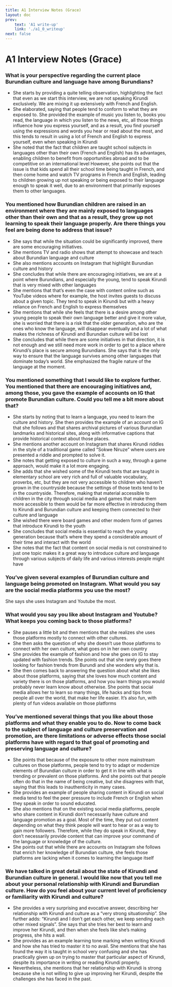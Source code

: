 ```yaml
---
title: A1 Interview Notes (Grace)
layout: doc
prev:
    text: 'A1 write-up'
    link: './a1_0_writeup'
next: false
---
```


# A1 Interview Notes (Grace)

### What is your perspective regarding the current place Burundian culture and language have among Burundians?

- She starts by providing a quite telling observation, highlighting the fact that even as we start this interview, we are not speaking Kirundi exclusively. We are mixing it up extensively with French and English.
- She elaborated, saying that people tend to conform to what they are exposed to. She provided the example of music you listen to, books you read, the language in which you listen to the news, etc, all those things influence how you express yourself, and as a result, you find yourself using the expressions and words you hear or read about the most, and this tends to result in using a lot of French and English to express yourself, even when speaking in Kirundi
- She noted that the fact that children are taught school subjects in languages other than their own (French and English) has its advantages, enabling children to benefit from opportunities abroad and to be competitive on an international level
However, she points out that the issue is that kids spend all their school time being taught in French, and then come home and watch TV programs in French and English, leading to children growing up not speaking or being exposed to their language enough to speak it well, due to an environment that primarily exposes them to other languages.

### You mentioned how Burundian children are raised in an environment where they are mainly exposed to languages other than their own and that as a result, they grow up not learning to speak their language properly. Are there things you feel are being done to address that issue?

- She says that while the situation could be significantly improved, there are some encouraging initiatives.
- She mentions TV and radio shows that attempt to showcase and teach about Burundian language and culture
- She also mentions accounts on Instagram that highlight Burundian culture and history
- She concludes that while there are encouraging initiatives, we are at a point where Burundians, and especially the young, tend to speak Kirundi that is very mixed with other languages
- She mentions that that’s even the case with content online such as YouTube videos where for example, the host invites guests to discuss about a given topic. They tend to speak in Kirundi but with a heavy reliance on French and English to express themselves
- She mentions that while she feels that there is a desire among other young people to speak their own language better and give it more value, she is worried that there is a risk that the older generation, who are the ones who know the language, will disappear eventually and a lot of what makes the richness of Kirundi and Burundian culture will be lost
- She concludes that while there are some initiatives in that direction, it is not enough and we still need more work in order to get to a place where Kirundi’s place is secure among Burundians. She says that is the only way to ensure that the language survives among other languages that dominate today’s world. She emphasized the fragile nature of the language at the moment.

### You mentioned something that I would like to explore further. You mentioned that there are encouraging initiatives and, among those, you gave the example of accounts on IG that promote Burundian culture. Could you tell me a bit more about that?

- She starts by noting that to learn a language, you need to learn the culture and history. She then provides the example of an account on IG that she follows and that shares archival pictures of various Burundian landmarks and historical sites, along with informative captions that provide historical context about those places.
- She mentions another account on Instagram that shares Kirundi riddles in the style of a traditional game called “Sokwe Niruze” where users are presented a riddle and prompted to solve it.
- She notes that getting exposed to culture in such a way, through a game approach, would make it a lot more engaging.
- She adds that she wished some of the Kirundi texts that are taught in elementary school are very rich and full of valuable vocabulary, proverbs, etc, but they are not very accessible to children who haven’t grown in the countryside because the settings of those texts tend to be in the countryside. Therefore, making that material accessible to children in the city through social media and games that make them more accessible to them would be far more effective in introducing them to Kirundi and Burundian culture and keeping them connected to their culture and language
- She wished there were board games and other modern form of games that introduce Kirundi to the youth
- She concludes that social media is essential to reach the young generation because that’s where they spend a considerable amount of their time and interact with the world
- She notes that the fact that content on social media is not constrained to just one topic makes it a great way to introduce culture and language through various subjects of daily life and various interests people might have

### You’ve given several examples of Burundian culture and language being promoted on Instagram. What would you say are the social media platforms you use the most?

She says she uses Instagram and Youtube the most.

### What would you say you like about Instagram and Youtube? What keeps you coming back to those platforms?

- She pauses a little bit and then mentions that she realizes she uses those platforms mostly to connect with other cultures.
- She then asks the question of why she doesn’t use those platforms to connect with her own culture, what goes on in her own country
- She provides the example of fashion and how she goes on IG to stay updated with fashion trends. She points out that she rarely goes there looking for fashion trends from Burundi and she wonders why that is.
- She then comes back to answering the question about what she likes about those platforms, saying that she loves how much content and variety there is on those platforms, and how you learn things you would probably never learn know about otherwise. She points that social media allows her to learn so many things, life hacks and tips from people all over the world, that make her life easier. It’s also fun, with plenty of fun videos available on those platforms

### You’ve mentioned several things that you like about those platforms and what they enable you to do. Now to come back to the subject of language and culture preservation and promotion, are there limitations or adverse effects those social platforms have with regard to that goal of promoting and preserving language and culture?

- She points that because of the exposure to other more mainstream cultures on those platforms, people tend to try to adapt or modernize elements of Burundian culture in order to get it in line with what is trending or prevalent on those platforms. And she points out that people often do that in the name of being creative, but she disagrees with that, saying that this leads to inauthenticity in many cases.
- She provides an example of people sharing content in Kirundi on social media tend to feel the peer pressure to include French or English when they speak in order to sound educated.
- She also mentions that on the existing social media platforms, people who share content in Kirundi don’t necessarily have culture and language promotion as a goal. Most of the time, they put out content depending on what they think people will want to hear or as a way to gain more followers. Therefore, while they do speak in Kirundi, they don’t necessarily provide content that can improve your command of the language or knowledge of the culture.
- She points out that while there are accounts on Instagram she follows that enrich her knowledge of Burundian culture, she feels those platforms are lacking when it comes to learning the language itself


### We have talked in great detail about the state of Kirundi and Burundian culture in general. I would like now that you tell me about your personal relationship with Kirundi and Burundian culture. How do you feel about your current level of proficiency or familiarity with Kirundi and culture?

- She provides a very surprising and evocative answer, describing her relationship with Kirundi and culture as a “very strong situationship”. She further adds: “Kirundi and I don’t get each other, we keep sending each other mixed signals”. She says that she tries her best to learn and improve her Kirundi, and then when she feels like she’s making progress, she hits a wall. 
- She provides as an example learning tone marking when writing Kirundi and how she has tried to master it to no avail. She mentions that she has found the way it is taught in school very confusing and she has practically given up on trying to master that particular aspect of Kirundi, despite its importance in writing or reading Kirundi properly.
- Nevertheless, she mentions that her relationship with Kirundi is strong because she is not willing to give up improving her Kirundi, despite the challenges she has faced in the past.

